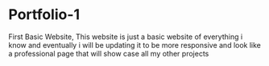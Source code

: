 # Portfolio-1
First Basic Website,
This website is just a basic website of everything i know and eventually i will be updating it to be more responsive and look like a professional page that will show case all my other projects
